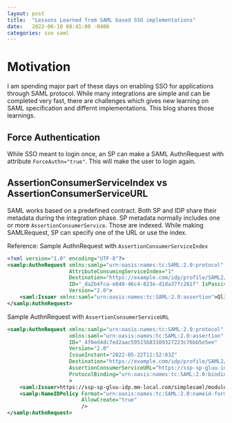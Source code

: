 ```yaml
---
layout: post
title:  "Lessons Learned from SAML based SSO implementations"
date:   2022-06-18 08:41:00 -0400
categories: sso saml
---
```


# Motivation
I am spending major part of these days on enabling SSO for applications through SAML protocol.
While many integrations are simple and can be completed very fast, there are challenges which gives new learning on SAML specification and differnt implementations. This blog shares those learnings.


## Force Authentication
While SSO meant to login once, an SP can make a SAML AuthnRequest with attribute `ForceAuthn="true"`. This will make the user to login again.


## AssertionConsumerServiceIndex vs AssertionConsumerServiceURL
SAML works based on a predefined contract. Both SP and IDP share their metadata during the integration phase. SP metadata normally includes one or more `AssertionConsumerService`. Those are indexed. While making SAMLRequest, SP can specify one of the URL or use the index.

Reference:
Sample AuthnRequest with `AssertionConsumerServiceIndex` 
```xml
<?xml version="1.0" encoding="UTF-8"?>
<samlp:AuthnRequest xmlns:samlp="urn:oasis:names:tc:SAML:2.0:protocol" AssertionConsumerServiceIndex="2"
                    AttributeConsumingServiceIndex="1"
                    Destination="https://example.com/idp/profile/SAML2/Redirect/SSO" ForceAuthn="false"
                    ID="_da2b4fca-e840-46c4-823e-d1da37fc261f" IsPassive="false" IssueInstant="2022-04-20T15:04:20.161Z"
                    Version="2.0">
    <saml:Issuer xmlns:saml="urn:oasis:names:tc:SAML:2.0:assertion">QlikSense_TST</saml:Issuer>
</samlp:AuthnRequest>
```


Sample AuthnRequest with `AssertionConsumerServiceURL`
```xml
<samlp:AuthnRequest xmlns:samlp="urn:oasis:names:tc:SAML:2.0:protocol"
                    xmlns:saml="urn:oasis:names:tc:SAML:2.0:assertion"
                    ID="_4f0ed4dc7ed2aac59515b83109327223c76bb5e5ee"
                    Version="2.0"
                    IssueInstant="2022-05-22T11:52:03Z"
                    Destination="https://example.com/idp/profile/SAML2/Redirect/SSO"
                    AssertionConsumerServiceURL="https://ssp-sp-gluu-idp.mm-local.com/simplesaml/module.php/saml/sp/saml2-acs.php/default-sp"
                    ProtocolBinding="urn:oasis:names:tc:SAML:2.0:bindings:HTTP-POST"
                    >
    <saml:Issuer>https://ssp-sp-gluu-idp.mm-local.com/simplesaml/module.php/saml/sp/metadata.php/default-sp</saml:Issuer>
    <samlp:NameIDPolicy Format="urn:oasis:names:tc:SAML:2.0:nameid-format:transient"
                        AllowCreate="true"
                        />
</samlp:AuthnRequest>
```


